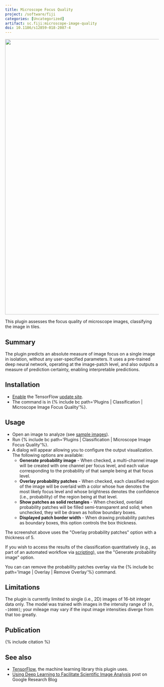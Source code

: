 ```yaml
---
title: Microscope Focus Quality
project: /software/fiji
categories: [Uncategorized]
artifact: sc.fiji:microscope-image-quality
doi: 10.1186/s12859-018-2087-4
---
```


 

<img src="/media/mifqc.png" width="900"/> 

This plugin assesses the focus quality of microscope images, classifying the image in tiles.

## Summary

The plugin predicts an absolute measure of image focus on a single image in isolation, without any user-specified parameters. It uses a pre-trained deep neural network, operating at the image-patch level, and also outputs a measure of prediction certainty, enabling interpretable predictions.

## Installation

-   [Enable](/update-sites/following) the TensorFlow [update site](/update-sites).
-   The command is in {% include bc path='Plugins | Classification | Microscope Image Focus Quality'%}.

## Usage

-   Open an image to analyze (see [sample images](https://storage.googleapis.com/microscope-image-quality/static/fiji_plugin_test_images.zip)).
-   Run {% include bc path='Plugins | Classification | Microscope Image Focus Quality'%}.
-   A dialog will appear allowing you to configure the output visualization. The following options are available:
    -   **Generate probability image** - When checked, a multi-channel image will be created with one channel per focus level, and each value corresponding to the probability of that sample being at that focus level.
    -   **Overlay probability patches** - When checked, each classified region of the image will be overlaid with a color whose hue denotes the most likely focus level and whose brightness denotes the confidence (i.e., probability) of the region being at that level.
    -   **Show patches as solid rectangles** - When checked, overlaid probability patches will be filled semi-transparent and solid; when unchecked, they will be drawn as hollow boundary boxes.
    -   **Displayed patch border width** - When drawing probability patches as boundary boxes, this option controls the box thickness.

The screenshot above uses the "Overlay probability patches" option with a thickness of 5.

If you wish to access the results of the classification quantitatively (e.g., as part of an automated workflow via [scripting](/scripting)), use the "Generate probability image" option.

You can can remove the probability patches overlay via the {% include bc path='Image | Overlay | Remove Overlay'%} command.

## Limitations

The plugin is currently limited to single (i.e., 2D) images of 16-bit integer data only. The model was trained with images in the intensity range of `[0, ~10000]`; your mileage may vary if the input image intensities diverge from that too greatly.

## Publication

{% include citation %}

## See also

-   [TensorFlow](/libs/tensorflow), the machine learning library this plugin uses.
-   [Using Deep Learning to Facilitate Scientific Image Analysis](https://research.google/blog/using-deep-learning-to-facilitate-scientific-image-analysis/) post on Google Research Blog


